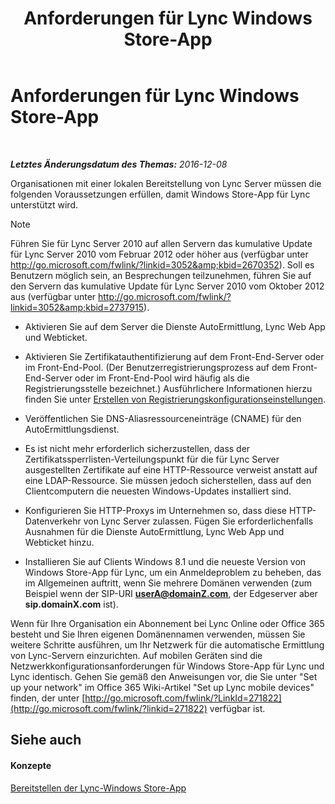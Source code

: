 ﻿---
title: Anforderungen für Lync Windows Store-App
TOCTitle: Anforderungen für Lync Windows Store-App
ms:assetid: 5f2e0a40-8450-4f61-b6f6-913fc1906020
ms:mtpsurl: https://technet.microsoft.com/de-de/library/JJ823129(v=OCS.15)
ms:contentKeyID: 52056347
ms.date: 12/10/2016
mtps_version: v=OCS.15
ms.translationtype: HT
---

# Anforderungen für Lync Windows Store-App

 

_**Letztes Änderungsdatum des Themas:** 2016-12-08_

Organisationen mit einer lokalen Bereitstellung von Lync Server müssen die folgenden Voraussetzungen erfüllen, damit Windows Store-App für Lync unterstützt wird.


> [!NOTE]
> Führen Sie für Lync Server 2010 auf allen Servern das kumulative Update für Lync Server 2010 vom Februar 2012 oder höher aus (verfügbar unter <A class=uri href="http://go.microsoft.com/fwlink/?linkid=3052%26kbid=2670352">http://go.microsoft.com/fwlink/?linkid=3052&amp;kbid=2670352</A>). Soll es Benutzern möglich sein, an Besprechungen teilzunehmen, führen Sie auf den Servern das kumulative Update für Lync Server 2010 vom Oktober 2012 aus (verfügbar unter <A class=uri href="http://go.microsoft.com/fwlink/?linkid=3052%26kbid=2737915">http://go.microsoft.com/fwlink/?linkid=3052&amp;kbid=2737915</A>).



  - Aktivieren Sie auf dem Server die Dienste AutoErmittlung, Lync Web App und Webticket.

  - Aktivieren Sie Zertifikatauthentifizierung auf dem Front-End-Server oder im Front-End-Pool. (Der Benutzerregistrierungsprozess auf dem Front-End-Server oder im Front-End-Pool wird häufig als die Registrierungsstelle bezeichnet.) Ausführlichere Informationen hierzu finden Sie unter [Erstellen von Registrierungskonfigurationseinstellungen](lync-server-2013-create-registrar-configuration-settings.md).

  - Veröffentlichen Sie DNS-Aliasressourceneinträge (CNAME) für den AutoErmittlungsdienst.

  - Es ist nicht mehr erforderlich sicherzustellen, dass der Zertifikatssperrlisten-Verteilungspunkt für die für Lync Server ausgestellten Zertifikate auf eine HTTP-Ressource verweist anstatt auf eine LDAP-Ressource. Sie müssen jedoch sicherstellen, dass auf den Clientcomputern die neuesten Windows-Updates installiert sind.

  - Konfigurieren Sie HTTP-Proxys im Unternehmen so, dass diese HTTP-Datenverkehr von Lync Server zulassen. Fügen Sie erforderlichenfalls Ausnahmen für die Dienste AutoErmittlung, Lync Web App und Webticket hinzu.

  - Installieren Sie auf Clients Windows 8.1 und die neueste Version von Windows Store-App für Lync, um ein Anmeldeproblem zu beheben, das im Allgemeinen auftritt, wenn Sie mehrere Domänen verwenden (zum Beispiel wenn der SIP-URI <strong>userA@domainZ.com</strong>, der Edgeserver aber **sip.domainX.com** ist).

Wenn für Ihre Organisation ein Abonnement bei Lync Online oder Office 365 besteht und Sie Ihren eigenen Domänennamen verwenden, müssen Sie weitere Schritte ausführen, um Ihr Netzwerk für die automatische Ermittlung von Lync-Servern einzurichten. Auf mobilen Geräten sind die Netzwerkkonfigurationsanforderungen für Windows Store-App für Lync und Lync identisch. Gehen Sie gemäß den Anweisungen vor, die Sie unter "Set up your network" im Office 365 Wiki-Artikel "Set up Lync mobile devices" finden, der unter [http://go.microsoft.com/fwlink/?LinkId=271822](http://go.microsoft.com/fwlink/?linkid=271822) verfügbar ist.

## Siehe auch

#### Konzepte

[Bereitstellen der Lync-Windows Store-App](lync-server-2013-deploying-lync-windows-store-app.md)

